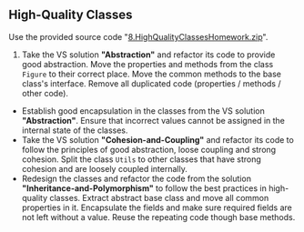 ## High-Quality Classes

Use the provided source code "[8.HighQualityClassesHomework.zip](https://github.com/jasssonpet/TelerikAcademy/blob/master/Programming/4.HighQualityCode/8.HighQualityClasses/8.HighQualityClassesHomework.zip?raw=true)".

1. Take the VS solution **"Abstraction"** and refactor its code to provide good abstraction. Move the properties and methods from the class `Figure` to their correct place. Move the common methods to the base class's interface. Remove all duplicated code (properties / methods / other code).
* Establish good encapsulation in the classes from the VS solution **"Abstraction"**. Ensure that incorrect values cannot be assigned in the internal state of the classes.
* Take the VS solution **"Cohesion-and-Coupling"** and refactor its code to follow the principles of good abstraction, loose coupling and strong cohesion. Split the class `Utils` to other classes that have strong cohesion and are loosely coupled internally.
* Redesign the classes and refactor the code from the solution **"Inheritance-and-Polymorphism"** to follow the best practices in high-quality classes. Extract abstract base class and move all common properties in it. Encapsulate the fields and make sure required fields are not left without a value. Reuse the repeating code though base methods.
